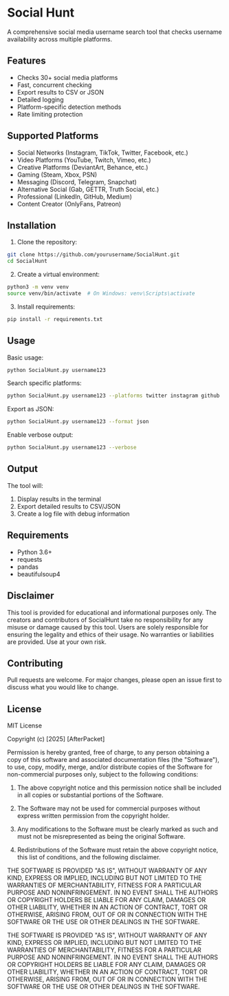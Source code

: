 # Social Hunt
A comprehensive social media username search tool that checks username availability across multiple platforms.

## Features
- Checks 30+ social media platforms
- Fast, concurrent checking
- Export results to CSV or JSON
- Detailed logging
- Platform-specific detection methods
- Rate limiting protection

## Supported Platforms
- Social Networks (Instagram, TikTok, Twitter, Facebook, etc.)
- Video Platforms (YouTube, Twitch, Vimeo, etc.)
- Creative Platforms (DeviantArt, Behance, etc.)
- Gaming (Steam, Xbox, PSN)
- Messaging (Discord, Telegram, Snapchat)
- Alternative Social (Gab, GETTR, Truth Social, etc.)
- Professional (LinkedIn, GitHub, Medium)
- Content Creator (OnlyFans, Patreon)

## Installation
1. Clone the repository:
```bash
git clone https://github.com/yourusername/SocialHunt.git
cd SocialHunt
```

2. Create a virtual environment:
```bash
python3 -m venv venv
source venv/bin/activate  # On Windows: venv\Scripts\activate
```

3. Install requirements:
```bash
pip install -r requirements.txt
```

## Usage
Basic usage:
```bash
python SocialHunt.py username123
```

Search specific platforms:
```bash
python SocialHunt.py username123 --platforms twitter instagram github
```

Export as JSON:
```bash
python SocialHunt.py username123 --format json
```

Enable verbose output:
```bash
python SocialHunt.py username123 --verbose
```

## Output
The tool will:
1. Display results in the terminal
2. Export detailed results to CSV/JSON
3. Create a log file with debug information

## Requirements
- Python 3.6+
- requests
- pandas
- beautifulsoup4

## Disclaimer
This tool is provided for educational and informational purposes only. The creators and contributors of SocialHunt take no responsibility for any misuse or damage caused by this tool. Users are solely responsible for ensuring the legality and ethics of their usage. No warranties or liabilities are provided. Use at your own risk.

## Contributing
Pull requests are welcome. For major changes, please open an issue first to discuss what you would like to change.

## License
MIT License

Copyright (c) [2025] [AfterPacket]

Permission is hereby granted, free of charge, to any person obtaining a copy
of this software and associated documentation files (the "Software"), to use,
copy, modify, merge, and/or distribute copies of the Software for 
non-commercial purposes only, subject to the following conditions:

1. The above copyright notice and this permission notice shall be included in all
copies or substantial portions of the Software.

2. The Software may not be used for commercial purposes without express written 
permission from the copyright holder.

3. Any modifications to the Software must be clearly marked as such and must not
be misrepresented as being the original Software.

4. Redistributions of the Software must retain the above copyright notice, this
list of conditions, and the following disclaimer.

THE SOFTWARE IS PROVIDED "AS IS", WITHOUT WARRANTY OF ANY KIND, EXPRESS OR
IMPLIED, INCLUDING BUT NOT LIMITED TO THE WARRANTIES OF MERCHANTABILITY,
FITNESS FOR A PARTICULAR PURPOSE AND NONINFRINGEMENT. IN NO EVENT SHALL THE
AUTHORS OR COPYRIGHT HOLDERS BE LIABLE FOR ANY CLAIM, DAMAGES OR OTHER
LIABILITY, WHETHER IN AN ACTION OF CONTRACT, TORT OR OTHERWISE, ARISING FROM,
OUT OF OR IN CONNECTION WITH THE SOFTWARE OR THE USE OR OTHER DEALINGS IN THE
SOFTWARE.

THE SOFTWARE IS PROVIDED "AS IS", WITHOUT WARRANTY OF ANY KIND, EXPRESS OR
IMPLIED, INCLUDING BUT NOT LIMITED TO THE WARRANTIES OF MERCHANTABILITY,
FITNESS FOR A PARTICULAR PURPOSE AND NONINFRINGEMENT. IN NO EVENT SHALL THE
AUTHORS OR COPYRIGHT HOLDERS BE LIABLE FOR ANY CLAIM, DAMAGES OR OTHER
LIABILITY, WHETHER IN AN ACTION OF CONTRACT, TORT OR OTHERWISE, ARISING FROM,
OUT OF OR IN CONNECTION WITH THE SOFTWARE OR THE USE OR OTHER DEALINGS IN THE
SOFTWARE.
```
